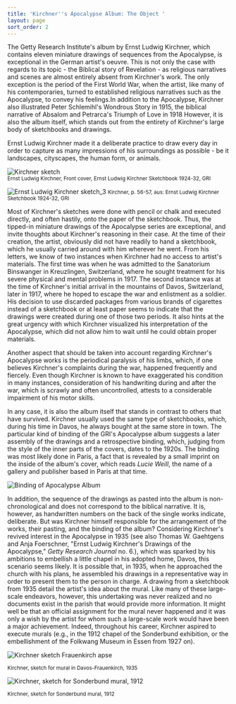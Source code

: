 ```yaml
---
title: 'Kirchner''s Apocalypse Album: The Object '
layout: page
sort_order: 2
---
```


The Getty Research Institute's album by Ernst Ludwig Kirchner, which contains eleven miniature drawings of sequences from the Apocalypse, is exceptional in the German artist's oeuvre. This is not only the case with regards to its topic - the Biblical story of Revelation - as religious narratives and scenes are almost entirely absent from Kirchner's work. The only exception is the period of the First World War, when the artist, like many of his contemporaries, turned to established religious narratives such as the Apocalypse, to convey his feelings.In addition to the Apocalypse, Kirchner also illustrated Peter Schlemihl's Wondrous Story in 1915, the biblical narrative of Absalom and Petrarca's Triumph of Love in 1918 However, it is also the album itself, which stands out from the entirety of Kirchner's large body of sketchbooks and drawings.

Ernst Ludwig Kirchner made it a deliberate practice to draw every day in order to capture as many impressions of his surroundings as possible - be it landscapes, cityscapes, the human form, or animals.

![Kirchner sketch](http://archives2.getty.edu/sites/default/files/Kirchner%20sketchbook%201924%2C32%2C%20Front%20Cover.jpg "Kirchner sketch")      
<small>Ernst Ludwig Kirchner, Front cover, Ernst Ludwig Kirchner Sketchbook 1924-32, GRI</small>  

![Ernst Ludwig Kirchner sketch_3](http://archives2.getty.edu/sites/default/files/Kirchner%20sketchbook%201924%2C32%2C%20p.%2056%2C%2057.jpg "Ernst Ludwig Kirchner sketch_3")
<small>Kirchner, p. 56-57, aus: Ernst Ludwig Kirchner Sketchbook 1924-32, GRI</small>

<p>
</p>

Most of Kirchner's sketches were done with pencil or chalk and executed directly, and often hastily, onto the paper of the sketchbook. Thus, the tipped-in miniature drawings of the Apocalypse series are exceptional, and invite thoughts about Kirchner's reasoning in their case. At the time of their creation, the artist, obviously did not have readily to hand a sketchbook, which he usually carried around with him wherever he went. From his letters, we know of two instances when Kirchner had no access to artist's materials. The first time was when he was admitted to the Sanatorium Binswanger in Kreuzlingen, Switzerland, where he sought treatment for his severe physical and mental problems in 1917. The second instance was at the time of Kirchner's initial arrival in the mountains of Davos, Switzerland, later in 1917, where he hoped to escape the war and enlistment as a soldier. His decision to use discarded packages from various brands of cigarettes instead of a sketchbook or at least paper seems to indicate that the drawings were created during one of those two periods. It also hints at the great urgency with which Kirchner visualized his interpretation of the Apocalypse, which did not allow him to wait until he could obtain proper materials.

Another aspect that should be taken into account regarding Kirchner's Apocalypse works is the periodical paralysis of his limbs, which, if one believes Kirchner's complaints during the war, happened frequently and fiercely. Even though Kirchner is known to have exaggerated his condition in many instances, consideration of his handwriting during and after the war, which is scrawly and often uncontrolled, attests to a considerable impairment of his motor skills.

In any case, it is also the album itself that stands in contrast to others that have survived. Kirchner usually used the same type of sketchbooks, which, during his time in Davos, he always bought at the same store in town. The particular kind of binding of the GRI's Apocalypse album suggests a later assembly of the drawings and a retrospective binding, which, judging from the style of the inner parts of the covers, dates to the 1920s. The binding was most likely done in Paris, a fact that is revealed by a small imprint on the inside of the album's cover, which reads _Lucie Weill_, the name of a gallery and publisher based in Paris at that time.

![Binding of Apocalypse Album](http://archives2.getty.edu/sites/default/files/gri_850463_b02_002_0.jpg "Binding of Apocalypse Album")



In addition, the sequence of the drawings as pasted into the album is non-chronological and does not correspond to the biblical narrative. It is, however, as handwritten numbers on the back of the single works indicate, deliberate. But was Kirchner himself responsible for the arrangement of the works, their pasting, and the binding of the album? Considering Kirchner's revived interest in the Apocalypse in 1935 (see also Thomas W. Gaehtgens and Anja Foerschner, "Ernst Ludwig Kirchner's Drawings of the Apocalypse," _Getty Research Journal_ no. 6.), which was sparked by his ambitions to embellish a little chapel in his adopted home, Davos, this scenario seems likely. It is possible that, in 1935, when he approached the church with his plans, he assembled his drawings in a representative way in order to present them to the person in charge. A drawing from a sketchbook from 1935 detail the artist's idea about the mural. Like many of these large-scale endeavors, however, this undertaking was never realized and no documents exist in the parish that would provide more information. It might well be that an official assignment for the mural never happened and it was only a wish by the artist for whom such a large-scale work would have been a major achievement. Indeed, throughout his career, Kirchner aspired to execute murals (e.g., in the 1912 chapel of the Sonderbund exhibition, or the embellishment of the Folkwang Museum in Essen from 1927 on).



![Kirchner sketch Frauenkirch apse](http://archives2.getty.edu/sites/default/files/SKizze%20Frauenkirch.jpg "Kirchner sketch Frauenkirch apse")

<small>Kirchner, sketch for mural in Davos-Frauenkirch, 1935</small>

![Kirchner, sketch for Sonderbund mural, 1912](http://archives2.getty.edu/sites/default/files/sonderbund.jpg "Kirchner, sketch for Sonderbund mural, 1912")

<small>Kirchner, sketch for Sonderbund mural, 1912</small>
